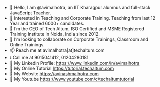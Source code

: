 - 👋 Hello, I am @avimalhotra, an IIT Kharagpur alumnus and full-stack JavaScript Teacher. 
- 👀 Interested in Teaching and Corporate Training. Teaching from last 12 Year and trained 6000+ candidates.
- 🌱 I’m the CEO of Tech Altum, ISO Certified and MSME Registered Training Institute in Noida, India since 2012.
- 💞️ I’m looking to collaborate on Corporate Trainings, Classroom and Online Trainings.
- 📫 Reach me at avimalhotra[at]techaltum.com
- 📞 Call me at 9015041412, 01204280181
- 🔗 My Linkedin Profile: https://www.linkedin.com/in/avimalhotra
- 🔗 My Online Tutorial https://tutorial.techaltum.com
- 🔗 My Website https://avinashmalhotra.com
- 🔗 My Youtube https://www.youtube.com/c/techaltumtutorial

<!---
avimalhotra/avimalhotra is a ✨ special ✨ repository because its `README.md` (this file) appears on your GitHub profile.
You can click the Preview link to take a look at your changes.
--->
